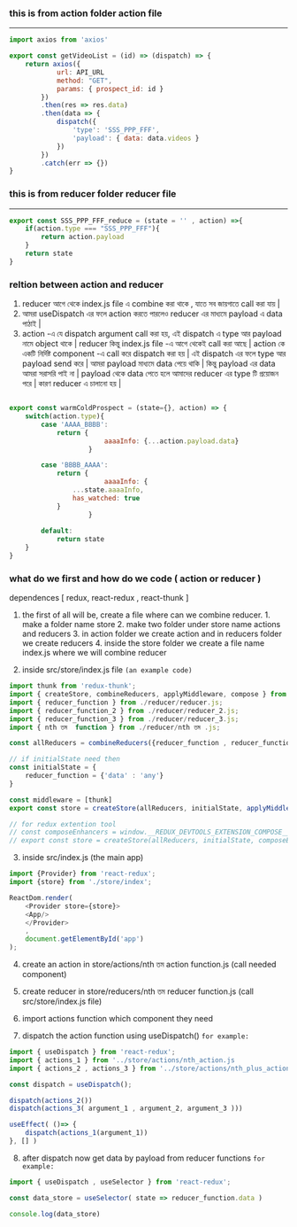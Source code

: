 ### this is from action folder action file
------------------------------------------
```js
import axios from 'axios'

export const getVideoList = (id) => (dispatch) => {
    return axios({
            url: API_URL 
            method: "GET",
            params: { prospect_id: id }
        })
        .then(res => res.data)
        .then(data => {
            dispatch({
                'type': 'SSS_PPP_FFF', 
                'payload': { data: data.videos }
            })
        })
        .catch(err => {})
}
```

### this is from reducer folder reducer file
--------------------------------------------

```js
export const SSS_PPP_FFF_reduce = (state = '' , action) =>{
    if(action.type === "SSS_PPP_FFF"){
        return action.payload
    }
    return state
}
```




### reltion between action and reducer

1.  reducer আগে থেকে index.js file এ combine করা  থাকে , যাতে  সব জায়গাতে call করা যায় |
2.  আমরা useDispatch এর ফলে action করতে পারলেও reducer এর মাধ্যমে  payload এ data পাঠাই |
3.  action -এ যে dispatch argument call করা হয়,  এই dispatch এ type আর  payload নামে object থাকে | 
    reducer কিন্তু index.js file -এ আগে থেকেই call করা আছে | 
    action কে একটি নির্দিষ্ট  component -এ call করে dispatch করা হয় | 
    এই dispatch এর ফলে type আর  payload send করে | 
    আমরা payload মাধ্যমে data পেয়ে থাকি | 
    কিন্তু payload এর data আমরা সরাসরি পাই না | 
    payload থেকে data পেতে হলে আমাদের reducer এর type টি প্রয়োজন পরে | 
    কারণ reducer এ চালানো হয় |


```js

export const warmColdProspect = (state={}, action) => {
	switch(action.type){
		case 'AAAA_BBBB':
			return {
                        aaaaInfo: {...action.payload.data}
                    }

		case 'BBBB_AAAA':
			return {
                        aaaaInfo: {
				...state.aaaaInfo,
				has_watched: true
			}
                    } 
                        
		default:
			return state
	}
}
```



### what do we first and how do we code ( action or reducer )

dependences [ redux, react-redux , react-thunk ]

1. the first of all will be, create a file where can we combine reducer.
        1. make a folder name store
        2. make two folder under store name actions and reducers
        3. in action folder we create action and in reducers folder we create reducers
        4. inside the store folder we create a file name index.js where we will combine reducer

2. inside src/store/index.js file `(an example code)`

```js
import thunk from 'redux-thunk';
import { createStore, combineReducers, applyMiddleware, compose } from 'redux';
import { reducer_function } from ./reducer/reducer.js;
import { reducer_function_2 } from ./reducer/reducer_2.js;
import { reducer_function_3 } from ./reducer/reducer_3.js;
import { nth তম  function } from ./reducer/nth তম .js;

const allReducers = combineReducers({reducer_function , reducer_function_2 , reducer_function_3 , nth তম  function });

// if initialState need then
const initialState = {
    reducer_function = {'data' : 'any'}
}

const middleware = [thunk]
export const store = createStore(allReducers, initialState, applyMiddleware(...middleware));

// for redux extention tool
// const composeEnhancers = window.__REDUX_DEVTOOLS_EXTENSION_COMPOSE__ || compose;
// export const store = createStore(allReducers, initialState, composeEnhancers(applyMiddleware(...middleware)));

```
3. inside src/index.js (the main app) 
                
```js
import {Provider} from 'react-redux';
import {store} from './store/index';

ReactDom.render(
    <Provider store={store}> 
	<App/>
    </Provider>
    ,
    document.getElementById('app')
);
```


4. create an action in store/actions/nth তম action function.js      (call needed component)
5. create reducer in store/reducers/nth তম reducer function.js      (call src/store/index.js file)

6. import actions function which component they need 

7. dispatch the action function using useDispatch() 
`for example:`
```js		
import { useDispatch } from 'react-redux';
import { actions_1 } from '../store/actions/nth_action.js
import { actions_2 , actions_3 } from '../store/actions/nth_plus_action.js

const dispatch = useDispatch();

dispatch(actions_2())
dispatch(actions_3( argument_1 , argument_2, argument_3 )))

useEffect( ()=> {
    dispatch(actions_1(argument_1))
}, [] )
```



8. after dispatch now get data by payload from reducer functions
`for example:`
		
```js
import { useDispatch , useSelector } from 'react-redux';

const data_store = useSelector( state => reducer_function.data )

console.log(data_store)

```
